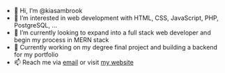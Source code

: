 - 👋 Hi, I’m @kiasambrook
- 👀 I’m interested in web development with HTML, CSS, JavaScript, PHP, PostgreSQL, ...
- 🌱 I’m currently looking to expand into a full stack web developer and begin my process in MERN stack
- 💞️ Currently working on my degree final project and building a backend for my portfolio
- 📫 Reach me via [email](mailto:kiasambrook@gmail.com) or visit [my website](www.kiasambrook.co.uk)

<!---
kiasambrook/kiasambrook is a ✨ special ✨ repository because its `README.md` (this file) appears on your GitHub profile.
You can click the Preview link to take a look at your changes.
--->
